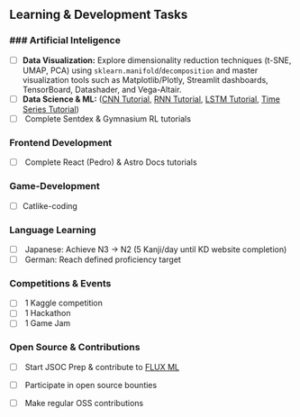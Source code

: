 ## Learning & Development Tasks

### ### Artificial Inteligence
- [ ] **Data Visualization:** Explore dimensionality reduction techniques (t-SNE, UMAP, PCA) using `sklearn.manifold`/`decomposition` and master visualization tools such as Matplotlib/Plotly, Streamlit dashboards, TensorBoard, Datashader, and Vega-Altair.
- [ ] **Data Science & ML:**  ([CNN Tutorial](https://www.kaggle.com/code/kanncaa1/pytorch-tutorial-for-deep-learning-lovers), [RNN Tutorial](https://www.kaggle.com/code/kanncaa1/recurrent-neural-network-with-pytorch), [LSTM Tutorial](https://www.kaggle.com/code/kanncaa1/long-short-term-memory-with-pytorch), [Time Series Tutorial](https://www.kaggle.com/code/kanncaa1/time-series-prediction-tutorial-with-eda?scriptVersionId=24709907))
- [ ]  Complete Sentdex & Gymnasium RL tutorials

### Frontend Development

- [ ]  Complete React (Pedro) & Astro Docs tutorials
### Game-Development
- [ ] Catlike-coding
### Language Learning

- [ ]  Japanese: Achieve N3 → N2 (5 Kanji/day until KD website completion)
- [ ]  German: Reach defined proficiency target

### Competitions & Events
- [ ]  1 Kaggle competition
- [ ]  1 Hackathon   
- [ ]  1 Game Jam
### Open Source & Contributions

- [ ]  Start JSOC Prep & contribute to [FLUX ML](https://fluxml.ai/)
- [ ]  Participate in open source bounties
- [ ]  Make regular OSS contributions


